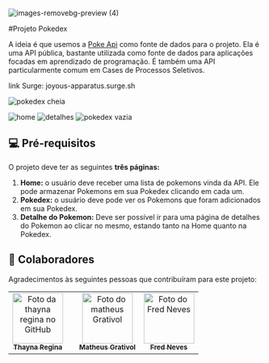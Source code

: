<br />![images-removebg-preview (4)](https://user-images.githubusercontent.com/79390113/153718296-0e7c9f78-bfbe-43cf-bd34-90f6c709fe72.png) 


#Projeto Pokedex

A ideia é que usemos a [Poke Api](https://pokeapi.co/) como fonte de dados para o projeto. Ela é uma API pública, bastante utilizada como fonte de dados para aplicações focadas em aprendizado de programação. É também uma API particularmente comum em Cases de Processos Seletivos. 

link Surge: joyous-apparatus.surge.sh



![pokedex cheia](https://user-images.githubusercontent.com/79390113/153718281-87da66f5-b12d-45cb-bd07-de274e645dd3.png)

![home](https://user-images.githubusercontent.com/79390113/153718285-6d93e651-f159-423c-abdc-5d50e94d6ae3.png)
![detalhes](https://user-images.githubusercontent.com/79390113/153718286-83a0e06c-0558-4d3e-b26e-11dc1caf461f.png)
![pokedex vazia](https://user-images.githubusercontent.com/79390113/153718288-6d0da415-7a0f-4122-8c5d-bc31720fd868.png)


>>>>>>>>>>>>>>>>>>>>>>>>>>>>>>>>>>>>>>>>>>>>>>>>>>>>>>>>>>>>>>>>>>>>>>>>>>>>>>>>>>>>>>>>>>>>>>>>>>>>>>>>>>>>>>>>>>>>>






## 💻 Pré-requisitos

O projeto deve ter as seguintes **três páginas:**

1. **Home:** o usuário deve receber uma lista de pokemons vinda da API. Ele pode armazenar Pokemons em sua Pokedex clicando em cada um.
2. **Pokedex:** o usuário deve pode ver os Pokemons que foram adicionados em sua Pokedex. 
3. **Detalhe do Pokemon:** Deve ser possível ir para uma página de detalhes do Pokemon ao clicar no mesmo, estando tanto na Home quanto na Pokedex.

  
 



## 🤝 Colaboradores

Agradecimentos às seguintes pessoas que contribuíram para este projeto:

<table>
  <tr>
    <td align="center">
      <a href="https://github.com/thaynareginam">
        <img src="https://avatars.githubusercontent.com/u/79390113?s…00&u=b065c64098c5b02a518c275d6d7449b1c2973559&v=4/u/31936044" width="100px;" alt="Foto da thayna regina no GitHub"/><br>
        <sub>
          <b>Thayna Regina</b>
        </sub>
      </a>
    </td>
    <td align="center">
     </a>
    </td>
    <td align="center">
      <a href="https://github.com/Matheusgrativol">
        <img src="https://avatars.githubusercontent.com/u/80927630?v=4" width="100px;" alt="Foto do matheus Grativol"/><br>
        <sub>
          <b>Matheus Grativol</b>
        </sub>
      </a>
    </td>
    <td align="center">
      <a href="https://github.com/FredNeves95">
        <img src="https://avatars.githubusercontent.com/u/88235577?v=4" width="100px;" alt="Foto do Fred Neves"/><br>
        <sub>
          <b>Fred Neves</b>
        </sub>
      </a>
    </td>
  </tr>
</table>

